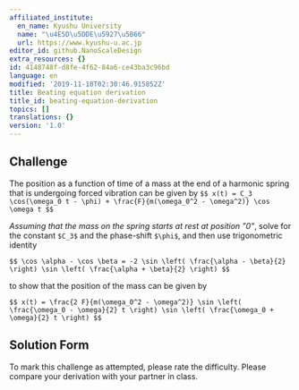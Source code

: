 ```yaml
---
affiliated_institute:
  en_name: Kyushu University
  name: "\u4E5D\u5DDE\u5927\u5B66"
  url: https://www.kyushu-u.ac.jp
editor_id: github.NanoScaleDesign
extra_resources: {}
id: 4148748f-d8fe-4f62-84a6-ce43ba3c96bd
language: en
modified: '2019-11-18T02:30:46.915852Z'
title: Beating equation derivation
title_id: beating-equation-derivation
topics: []
translations: {}
version: '1.0'
---
```


## Challenge
The position as a function of time of a mass at the end of a harmonic spring that is undergoing forced vibration can be given by
`$$
    x(t) = C_3 \cos(\omega_0 t - \phi) + \frac{F}{m(\omega_0^2 - \omega^2)} \cos \omega t
$$`

*Assuming that the mass on the spring starts at rest at position "0"*, solve for the constant `$C_3$` and the phase-shift `$\phi$`, and then use trigonometric identity

`$$
    \cos \alpha - \cos \beta = -2 \sin \left( \frac{\alpha - \beta}{2} \right) \sin \left( \frac{\alpha + \beta}{2} \right)
$$`

to show that the position of the mass can be given by

`$$
x(t) = \frac{2 F}{m(\omega_0^2 - \omega^2)} \sin \left( \frac{\omega_0 - \omega}{2} t \right) \sin \left( \frac{\omega_0 + \omega}{2} t \right)
$$`

## Solution Form
To mark this challenge as attempted, please rate the difficulty.
Please compare your derivation with your partner in class.
